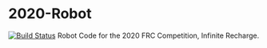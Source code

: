# 2020-Robot
[![Build Status](https://travis-ci.com/frc3197/2020-Robot.svg?branch=master)](https://travis-ci.com/frc3197/2020-Robot)
 Robot Code for the 2020 FRC Competition, Infinite Recharge.
